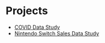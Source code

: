 # Projects

* <a href="https://public.tableau.com/app/profile/brendan.dao/viz/Covid_16574417597240/Dashboard1">COVID Data Study</a><br>
* <a href="https://public.tableau.com/app/profile/brendan.dao/viz/NintendoSwitchSalesData/Dashboard1">Nintendo Switch Sales Data Study</a>
